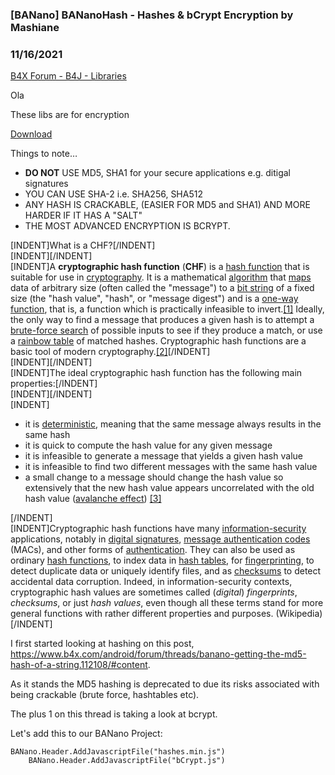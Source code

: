 ### [BANano] BANanoHash - Hashes & bCrypt Encryption by Mashiane
### 11/16/2021
[B4X Forum - B4J - Libraries](https://www.b4x.com/android/forum/threads/112222/)

Ola  
  
These libs are for encryption  
  
[Download](https://github.com/Mashiane/BANanoHashes)  
  
Things to note…  
  

- **DO NOT** USE MD5, SHA1 for your secure applications e.g. ditigal signatures
- YOU CAN USE SHA-2 i.e. SHA256, SHA512
- ANY HASH IS CRACKABLE, (EASIER FOR MD5 and SHA1) AND MORE HARDER IF IT HAS A "SALT"
- THE MOST ADVANCED ENCRYPTION IS BCRYPT.

  
[INDENT]What is a CHF?[/INDENT]  
[INDENT][/INDENT]  
[INDENT]A **cryptographic hash function** (**CHF**) is a [hash function](https://en.wikipedia.org/wiki/Hash_function) that is suitable for use in [cryptography](https://en.wikipedia.org/wiki/Cryptography). It is a mathematical [algorithm](https://en.wikipedia.org/wiki/Algorithm) that [maps](https://en.wikipedia.org/wiki/Map_(mathematics)) data of arbitrary size (often called the "message") to a [bit string](https://en.wikipedia.org/wiki/Bit_string) of a fixed size (the "hash value", "hash", or "message digest") and is a [one-way function](https://en.wikipedia.org/wiki/One-way_function), that is, a function which is practically infeasible to invert.[[1]](https://en.wikipedia.org/wiki/Cryptographic_hash_function#cite_note-:1-1) Ideally, the only way to find a message that produces a given hash is to attempt a [brute-force search](https://en.wikipedia.org/wiki/Brute-force_search) of possible inputs to see if they produce a match, or use a [rainbow table](https://en.wikipedia.org/wiki/Rainbow_table) of matched hashes. Cryptographic hash functions are a basic tool of modern cryptography.[[2]](https://en.wikipedia.org/wiki/Cryptographic_hash_function#cite_note-2)[/INDENT]  
[INDENT][/INDENT]  
[INDENT]The ideal cryptographic hash function has the following main properties:[/INDENT]  
[INDENT][/INDENT]  
[INDENT]

- it is [deterministic](https://en.wikipedia.org/wiki/Deterministic_algorithm), meaning that the same message always results in the same hash
- it is quick to compute the hash value for any given message
- it is infeasible to generate a message that yields a given hash value
- it is infeasible to find two different messages with the same hash value
- a small change to a message should change the hash value so extensively that the new hash value appears uncorrelated with the old hash value ([avalanche effect](https://en.wikipedia.org/wiki/Avalanche_effect)) [[3]](https://en.wikipedia.org/wiki/Cryptographic_hash_function#cite_note-3)

[/INDENT]  
[INDENT]Cryptographic hash functions have many [information-security](https://en.wikipedia.org/wiki/Information_security) applications, notably in [digital signatures](https://en.wikipedia.org/wiki/Digital_signature), [message authentication codes](https://en.wikipedia.org/wiki/Message_authentication_codes) (MACs), and other forms of [authentication](https://en.wikipedia.org/wiki/Authentication). They can also be used as ordinary [hash functions](https://en.wikipedia.org/wiki/Hash_function), to index data in [hash tables](https://en.wikipedia.org/wiki/Hash_table), for [fingerprinting](https://en.wikipedia.org/wiki/Fingerprint_(computing)), to detect duplicate data or uniquely identify files, and as [checksums](https://en.wikipedia.org/wiki/Checksum) to detect accidental data corruption. Indeed, in information-security contexts, cryptographic hash values are sometimes called (*digital*) *fingerprints*, *checksums*, or just *hash values*, even though all these terms stand for more general functions with rather different properties and purposes. (Wikipedia)[/INDENT]  
  
I first started looking at hashing on this post, <https://www.b4x.com/android/forum/threads/banano-getting-the-md5-hash-of-a-string.112108/#content>.  
  
As it stands the MD5 hashing is deprecated to due its risks associated with being crackable (brute force, hashtables etc).  
  
The plus 1 on this thread is taking a look at bcrypt.  
  
Let's add this to our BANano Project:  
  

```B4X
BANano.Header.AddJavascriptFile("hashes.min.js")  
    BANano.Header.AddJavascriptFile("bCrypt.js")
```